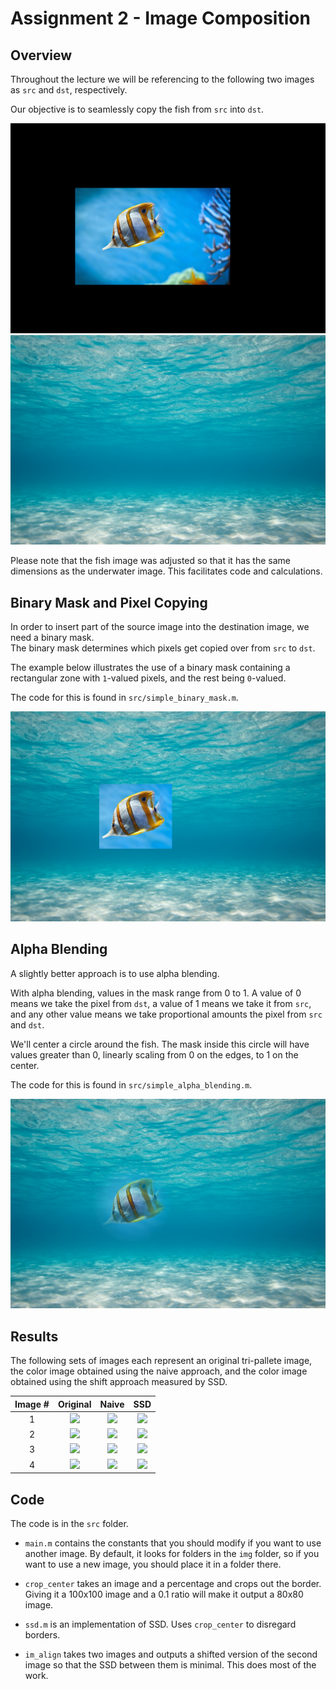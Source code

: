 # Assignment 2 - Image Composition


## Overview

Throughout the lecture we will be referencing to the
following two images as `src` and `dst`, respectively.

Our objective is to seamlessly copy the fish from `src` into `dst`.

![](img/fish.jpg)
![](img/underwater.jpg)

Please note that the fish image was adjusted so that it has the same dimensions
as the underwater image. This facilitates code and calculations.

## Binary Mask and Pixel Copying

In order to insert part of the source image into the destination image,
we need a binary mask.  
The binary mask determines which pixels get copied over from `src` to `dst`.

The example below illustrates the use of a binary mask containing
a rectangular zone with `1`-valued pixels, and the rest being `0`-valued.
 
The code for this is found in `src/simple_binary_mask.m`.

![](img/binary.jpg)

## Alpha Blending

A slightly better approach is to use alpha blending.

With alpha blending, values in the mask range from 0 to 1. A value of 0 means
we take the pixel from `dst`, a value of 1 means we take it from `src`, and any other
value means we take proportional amounts the pixel from `src` and `dst`.

We'll center a circle around the fish. The mask inside this circle will have values
greater than 0, linearly scaling from 0 on the edges, to 1 on the center.

The code for this is found in `src/simple_alpha_blending.m`.

![](img/alpha.jpg)


## Results

The following sets of images each represent an original tri-pallete image, the color image obtained using the naive approach, and the color image obtained using the shift approach measured by SSD.

| Image #  |  Original           |  Naive           | SSD               |
|:--------:|:-------------------:|:----------------:|:-----------------:|
| 1        | ![](img/1/original.jpg) | ![](img/1/naive.jpg) | ![](img/1/result.jpg) |
| 2        | ![](img/2/original.jpg) | ![](img/2/naive.jpg) | ![](img/2/result.jpg) |
| 3        | ![](img/3/original.jpg) | ![](img/3/naive.jpg) | ![](img/3/result.jpg) |
| 4        | ![](img/4/original.jpg) | ![](img/4/naive.jpg) | ![](img/4/result.jpg) |


## Code

The code is in the `src` folder.

* `main.m` contains the constants that you should modify if you want to use another image. By default, it looks for folders in the `img` folder, so if you want to use a new image, you should place it in a folder there.

* `crop_center` takes an image and a percentage and crops out the border. Giving it a 100x100 image and a 0.1 ratio will make it output a 80x80 image.

* `ssd.m` is an implementation of SSD. Uses `crop_center` to disregard borders.

* `im_align` takes two images and outputs a shifted version of the second image so that the SSD between them is minimal. This does most of the work.
